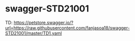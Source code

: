 # swagger-STD21001
TD: https://petstore.swagger.io/?url=https://raw.githubusercontent.com/fanjasoa18/swagger-STD21001/master/TD1.yaml
